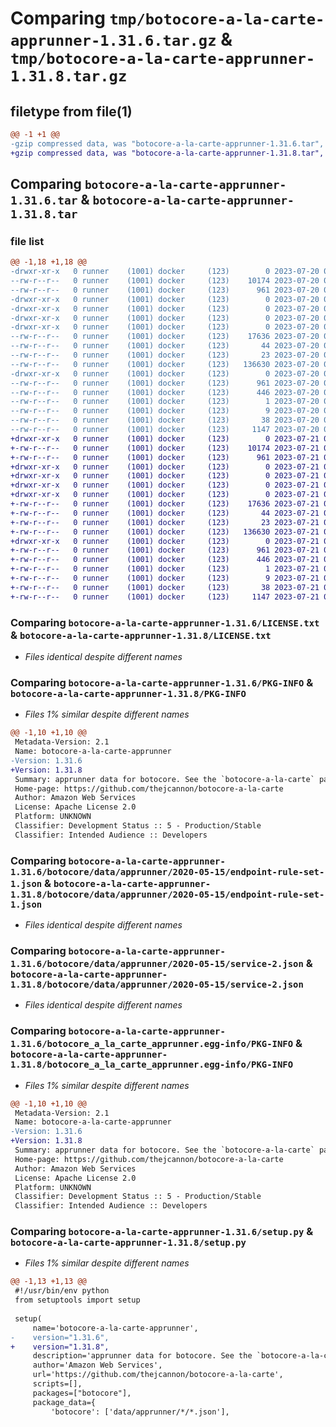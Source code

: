 # Comparing `tmp/botocore-a-la-carte-apprunner-1.31.6.tar.gz` & `tmp/botocore-a-la-carte-apprunner-1.31.8.tar.gz`

## filetype from file(1)

```diff
@@ -1 +1 @@
-gzip compressed data, was "botocore-a-la-carte-apprunner-1.31.6.tar", last modified: Thu Jul 20 01:20:07 2023, max compression
+gzip compressed data, was "botocore-a-la-carte-apprunner-1.31.8.tar", last modified: Fri Jul 21 01:21:16 2023, max compression
```

## Comparing `botocore-a-la-carte-apprunner-1.31.6.tar` & `botocore-a-la-carte-apprunner-1.31.8.tar`

### file list

```diff
@@ -1,18 +1,18 @@
-drwxr-xr-x   0 runner    (1001) docker     (123)        0 2023-07-20 01:20:07.606578 botocore-a-la-carte-apprunner-1.31.6/
--rw-r--r--   0 runner    (1001) docker     (123)    10174 2023-07-20 01:20:07.000000 botocore-a-la-carte-apprunner-1.31.6/LICENSE.txt
--rw-r--r--   0 runner    (1001) docker     (123)      961 2023-07-20 01:20:07.602578 botocore-a-la-carte-apprunner-1.31.6/PKG-INFO
-drwxr-xr-x   0 runner    (1001) docker     (123)        0 2023-07-20 01:20:07.602578 botocore-a-la-carte-apprunner-1.31.6/botocore/
-drwxr-xr-x   0 runner    (1001) docker     (123)        0 2023-07-20 01:20:07.602578 botocore-a-la-carte-apprunner-1.31.6/botocore/data/
-drwxr-xr-x   0 runner    (1001) docker     (123)        0 2023-07-20 01:20:07.602578 botocore-a-la-carte-apprunner-1.31.6/botocore/data/apprunner/
-drwxr-xr-x   0 runner    (1001) docker     (123)        0 2023-07-20 01:20:07.602578 botocore-a-la-carte-apprunner-1.31.6/botocore/data/apprunner/2020-05-15/
--rw-r--r--   0 runner    (1001) docker     (123)    17636 2023-07-20 01:19:55.000000 botocore-a-la-carte-apprunner-1.31.6/botocore/data/apprunner/2020-05-15/endpoint-rule-set-1.json
--rw-r--r--   0 runner    (1001) docker     (123)       44 2023-07-20 01:19:55.000000 botocore-a-la-carte-apprunner-1.31.6/botocore/data/apprunner/2020-05-15/examples-1.json
--rw-r--r--   0 runner    (1001) docker     (123)       23 2023-07-20 01:19:55.000000 botocore-a-la-carte-apprunner-1.31.6/botocore/data/apprunner/2020-05-15/paginators-1.json
--rw-r--r--   0 runner    (1001) docker     (123)   136630 2023-07-20 01:19:55.000000 botocore-a-la-carte-apprunner-1.31.6/botocore/data/apprunner/2020-05-15/service-2.json
-drwxr-xr-x   0 runner    (1001) docker     (123)        0 2023-07-20 01:20:07.602578 botocore-a-la-carte-apprunner-1.31.6/botocore_a_la_carte_apprunner.egg-info/
--rw-r--r--   0 runner    (1001) docker     (123)      961 2023-07-20 01:20:07.000000 botocore-a-la-carte-apprunner-1.31.6/botocore_a_la_carte_apprunner.egg-info/PKG-INFO
--rw-r--r--   0 runner    (1001) docker     (123)      446 2023-07-20 01:20:07.000000 botocore-a-la-carte-apprunner-1.31.6/botocore_a_la_carte_apprunner.egg-info/SOURCES.txt
--rw-r--r--   0 runner    (1001) docker     (123)        1 2023-07-20 01:20:07.000000 botocore-a-la-carte-apprunner-1.31.6/botocore_a_la_carte_apprunner.egg-info/dependency_links.txt
--rw-r--r--   0 runner    (1001) docker     (123)        9 2023-07-20 01:20:07.000000 botocore-a-la-carte-apprunner-1.31.6/botocore_a_la_carte_apprunner.egg-info/top_level.txt
--rw-r--r--   0 runner    (1001) docker     (123)       38 2023-07-20 01:20:07.606578 botocore-a-la-carte-apprunner-1.31.6/setup.cfg
--rw-r--r--   0 runner    (1001) docker     (123)     1147 2023-07-20 01:20:07.000000 botocore-a-la-carte-apprunner-1.31.6/setup.py
+drwxr-xr-x   0 runner    (1001) docker     (123)        0 2023-07-21 01:21:16.090825 botocore-a-la-carte-apprunner-1.31.8/
+-rw-r--r--   0 runner    (1001) docker     (123)    10174 2023-07-21 01:21:15.000000 botocore-a-la-carte-apprunner-1.31.8/LICENSE.txt
+-rw-r--r--   0 runner    (1001) docker     (123)      961 2023-07-21 01:21:16.090825 botocore-a-la-carte-apprunner-1.31.8/PKG-INFO
+drwxr-xr-x   0 runner    (1001) docker     (123)        0 2023-07-21 01:21:16.086825 botocore-a-la-carte-apprunner-1.31.8/botocore/
+drwxr-xr-x   0 runner    (1001) docker     (123)        0 2023-07-21 01:21:16.086825 botocore-a-la-carte-apprunner-1.31.8/botocore/data/
+drwxr-xr-x   0 runner    (1001) docker     (123)        0 2023-07-21 01:21:16.086825 botocore-a-la-carte-apprunner-1.31.8/botocore/data/apprunner/
+drwxr-xr-x   0 runner    (1001) docker     (123)        0 2023-07-21 01:21:16.090825 botocore-a-la-carte-apprunner-1.31.8/botocore/data/apprunner/2020-05-15/
+-rw-r--r--   0 runner    (1001) docker     (123)    17636 2023-07-21 01:21:06.000000 botocore-a-la-carte-apprunner-1.31.8/botocore/data/apprunner/2020-05-15/endpoint-rule-set-1.json
+-rw-r--r--   0 runner    (1001) docker     (123)       44 2023-07-21 01:21:06.000000 botocore-a-la-carte-apprunner-1.31.8/botocore/data/apprunner/2020-05-15/examples-1.json
+-rw-r--r--   0 runner    (1001) docker     (123)       23 2023-07-21 01:21:06.000000 botocore-a-la-carte-apprunner-1.31.8/botocore/data/apprunner/2020-05-15/paginators-1.json
+-rw-r--r--   0 runner    (1001) docker     (123)   136630 2023-07-21 01:21:06.000000 botocore-a-la-carte-apprunner-1.31.8/botocore/data/apprunner/2020-05-15/service-2.json
+drwxr-xr-x   0 runner    (1001) docker     (123)        0 2023-07-21 01:21:16.090825 botocore-a-la-carte-apprunner-1.31.8/botocore_a_la_carte_apprunner.egg-info/
+-rw-r--r--   0 runner    (1001) docker     (123)      961 2023-07-21 01:21:16.000000 botocore-a-la-carte-apprunner-1.31.8/botocore_a_la_carte_apprunner.egg-info/PKG-INFO
+-rw-r--r--   0 runner    (1001) docker     (123)      446 2023-07-21 01:21:16.000000 botocore-a-la-carte-apprunner-1.31.8/botocore_a_la_carte_apprunner.egg-info/SOURCES.txt
+-rw-r--r--   0 runner    (1001) docker     (123)        1 2023-07-21 01:21:16.000000 botocore-a-la-carte-apprunner-1.31.8/botocore_a_la_carte_apprunner.egg-info/dependency_links.txt
+-rw-r--r--   0 runner    (1001) docker     (123)        9 2023-07-21 01:21:16.000000 botocore-a-la-carte-apprunner-1.31.8/botocore_a_la_carte_apprunner.egg-info/top_level.txt
+-rw-r--r--   0 runner    (1001) docker     (123)       38 2023-07-21 01:21:16.090825 botocore-a-la-carte-apprunner-1.31.8/setup.cfg
+-rw-r--r--   0 runner    (1001) docker     (123)     1147 2023-07-21 01:21:15.000000 botocore-a-la-carte-apprunner-1.31.8/setup.py
```

### Comparing `botocore-a-la-carte-apprunner-1.31.6/LICENSE.txt` & `botocore-a-la-carte-apprunner-1.31.8/LICENSE.txt`

 * *Files identical despite different names*

### Comparing `botocore-a-la-carte-apprunner-1.31.6/PKG-INFO` & `botocore-a-la-carte-apprunner-1.31.8/PKG-INFO`

 * *Files 1% similar despite different names*

```diff
@@ -1,10 +1,10 @@
 Metadata-Version: 2.1
 Name: botocore-a-la-carte-apprunner
-Version: 1.31.6
+Version: 1.31.8
 Summary: apprunner data for botocore. See the `botocore-a-la-carte` package for more info.
 Home-page: https://github.com/thejcannon/botocore-a-la-carte
 Author: Amazon Web Services
 License: Apache License 2.0
 Platform: UNKNOWN
 Classifier: Development Status :: 5 - Production/Stable
 Classifier: Intended Audience :: Developers
```

### Comparing `botocore-a-la-carte-apprunner-1.31.6/botocore/data/apprunner/2020-05-15/endpoint-rule-set-1.json` & `botocore-a-la-carte-apprunner-1.31.8/botocore/data/apprunner/2020-05-15/endpoint-rule-set-1.json`

 * *Files identical despite different names*

### Comparing `botocore-a-la-carte-apprunner-1.31.6/botocore/data/apprunner/2020-05-15/service-2.json` & `botocore-a-la-carte-apprunner-1.31.8/botocore/data/apprunner/2020-05-15/service-2.json`

 * *Files identical despite different names*

### Comparing `botocore-a-la-carte-apprunner-1.31.6/botocore_a_la_carte_apprunner.egg-info/PKG-INFO` & `botocore-a-la-carte-apprunner-1.31.8/botocore_a_la_carte_apprunner.egg-info/PKG-INFO`

 * *Files 1% similar despite different names*

```diff
@@ -1,10 +1,10 @@
 Metadata-Version: 2.1
 Name: botocore-a-la-carte-apprunner
-Version: 1.31.6
+Version: 1.31.8
 Summary: apprunner data for botocore. See the `botocore-a-la-carte` package for more info.
 Home-page: https://github.com/thejcannon/botocore-a-la-carte
 Author: Amazon Web Services
 License: Apache License 2.0
 Platform: UNKNOWN
 Classifier: Development Status :: 5 - Production/Stable
 Classifier: Intended Audience :: Developers
```

### Comparing `botocore-a-la-carte-apprunner-1.31.6/setup.py` & `botocore-a-la-carte-apprunner-1.31.8/setup.py`

 * *Files 1% similar despite different names*

```diff
@@ -1,13 +1,13 @@
 #!/usr/bin/env python
 from setuptools import setup
 
 setup(
     name='botocore-a-la-carte-apprunner',
-    version="1.31.6",
+    version="1.31.8",
     description='apprunner data for botocore. See the `botocore-a-la-carte` package for more info.',
     author='Amazon Web Services',
     url='https://github.com/thejcannon/botocore-a-la-carte',
     scripts=[],
     packages=["botocore"],
     package_data={
         'botocore': ['data/apprunner/*/*.json'],
```

